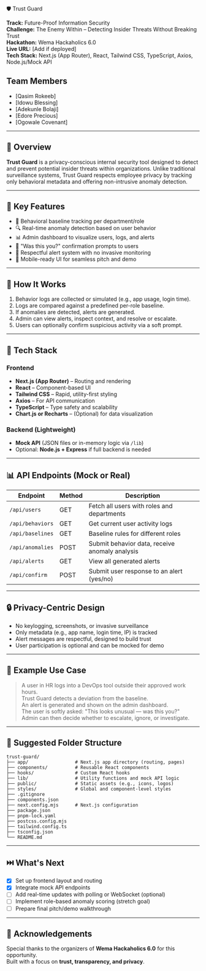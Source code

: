  🛡️ Trust Guard

**Track:** Future-Proof Information Security  
**Challenge:** The Enemy Within – Detecting Insider Threats Without Breaking Trust  
**Hackathon:** Wema Hackaholics 6.0  
**Live URL:** [Add if deployed]  
**Tech Stack:** Next.js (App Router), React, Tailwind CSS, TypeScript, Axios, Node.js/Mock API


## Team Members
- [Qasim Rokeeb]
- [Idowu Blessing]
- [Adekunle Bolaji]
- [Edore Precious]
- [Ogowale Covenant]
  
---

## 📌 Overview

**Trust Guard** is a privacy-conscious internal security tool designed to detect and prevent potential insider threats within organizations. Unlike traditional surveillance systems, Trust Guard respects employee privacy by tracking only behavioral metadata and offering non-intrusive anomaly detection.

---

## 🎯 Key Features

- 🧠 Behavioral baseline tracking per department/role
- 🔍 Real-time anomaly detection based on user behavior
- 📊 Admin dashboard to visualize users, logs, and alerts
- 👤 "Was this you?" confirmation prompts to users
- 🧭 Respectful alert system with no invasive monitoring
- 📱 Mobile-ready UI for seamless pitch and demo

---

## 🧠 How It Works

1. Behavior logs are collected or simulated (e.g., app usage, login time).
2. Logs are compared against a predefined per-role baseline.
3. If anomalies are detected, alerts are generated.
4. Admin can view alerts, inspect context, and resolve or escalate.
5. Users can optionally confirm suspicious activity via a soft prompt.

---

## 🧩 Tech Stack

### Frontend
- **Next.js (App Router)** – Routing and rendering
- **React** – Component-based UI
- **Tailwind CSS** – Rapid, utility-first styling
- **Axios** – For API communication
- **TypeScript** – Type safety and scalability
- **Chart.js or Recharts** – (Optional) for data visualization

### Backend (Lightweight)
- **Mock API** (JSON files or in-memory logic via `/lib`)
- Optional: **Node.js + Express** if full backend is needed

---

## 📊 API Endpoints (Mock or Real)

| Endpoint         | Method | Description                                              |
| ---------------- | ------ | -------------------------------------------------------- |
| `/api/users`     | GET    | Fetch all users with roles and departments               |
| `/api/behaviors` | GET    | Get current user activity logs                           |
| `/api/baselines` | GET    | Baseline rules for different roles                       |
| `/api/anomalies` | POST   | Submit behavior data, receive anomaly analysis           |
| `/api/alerts`    | GET    | View all generated alerts                                |
| `/api/confirm`   | POST   | Submit user response to an alert (yes/no)                |

---

## 🔒 Privacy-Centric Design

- No keylogging, screenshots, or invasive surveillance
- Only metadata (e.g., app name, login time, IP) is tracked
- Alert messages are respectful, designed to build trust
- User participation is optional and can be mocked for demo

---

## 💼 Example Use Case

> A user in HR logs into a DevOps tool outside their approved work hours.  
> Trust Guard detects a deviation from the baseline.  
> An alert is generated and shown on the admin dashboard.  
> The user is softly asked: "This looks unusual — was this you?"  
> Admin can then decide whether to escalate, ignore, or investigate.

---

## 📁 Suggested Folder Structure

```
trust-guard/
├── app/                 # Next.js app directory (routing, pages)
├── components/          # Reusable React components
├── hooks/               # Custom React hooks
├── lib/                 # Utility functions and mock API logic
├── public/              # Static assets (e.g., icons, logos)
├── styles/              # Global and component-level styles
├── .gitignore
├── components.json
├── next.config.mjs      # Next.js configuration
├── package.json
├── pnpm-lock.yaml
├── postcss.config.mjs
├── tailwind.config.ts
├── tsconfig.json
└── README.md
```

---

## ⏭️ What's Next

- [x] Set up frontend layout and routing
- [x] Integrate mock API endpoints
- [ ] Add real-time updates with polling or WebSocket (optional)
- [ ] Implement role-based anomaly scoring (stretch goal)
- [ ] Prepare final pitch/demo walkthrough

---

## 👥 Acknowledgements

Special thanks to the organizers of **Wema Hackaholics 6.0** for this opportunity.  
Built with a focus on **trust, transparency, and privacy**.

```

